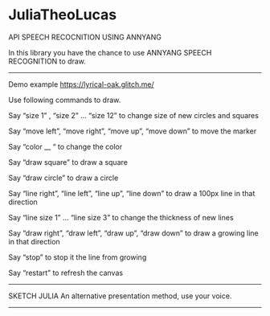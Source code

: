 # JuliaTheoLucas

API SPEECH RECOCNITION USING ANNYANG

In this library you have the chance to use ANNYANG SPEECH RECOGNITION to draw.
_____________________________________________________________________

Demo example https://lyrical-oak.glitch.me/

Use following commands to draw.

Say “size 1” , “size 2” … “size 12” to change size of new circles and squares

Say “move left”, “move right”, “move up”, “move down” to move the marker

Say “color __ “ to change the color

Say “draw square” to draw a square

Say “draw circle” to draw a circle

Say “line right”, “line left”, “line up”, “line down” to draw a 100px line in that direction

Say “line size 1” … “line size 3” to change the thickness of new lines

Say “draw right”, “draw left”, “draw up”, “draw down” to draw a growing line in that direction

Say “stop” to stop it the line from growing

Say “restart” to refresh the canvas

______________________________________________________________________

SKETCH JULIA
An alternative presentation method, use your voice.
______________________________________________________________________
